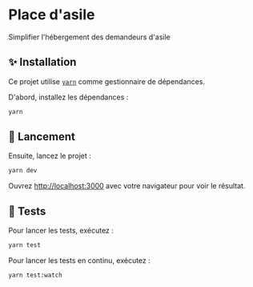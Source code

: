 # Place d'asile

Simplifier l'hébergement des demandeurs d'asile

## ✨ Installation

Ce projet utilise [`yarn`](https://yarnpkg.com/) comme gestionnaire de dépendances.

D'abord, installez les dépendances :

```bash
yarn
```

## 🚀 Lancement

Ensuite, lancez le projet :

```bash
yarn dev
```

Ouvrez [http://localhost:3000](http://localhost:3000) avec votre navigateur pour voir le résultat.

## 🧪 Tests

Pour lancer les tests, exécutez :

```bash
yarn test
```

Pour lancer les tests en continu, exécutez :

```bash
yarn test:watch
```
